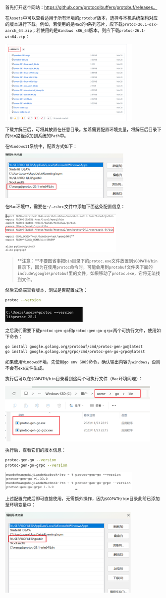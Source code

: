 首先打开这个网站：https://github.com/protocolbuffers/protobuf/releases。

在`Assets`中可以查看适用于所有环境的`protobuf`版本，选择与本机系统架构对应的版本进行下载。例如，若使用的是`Mac`的`M`系列芯片，应下载`protoc-26.1-osx-aarch_64.zip`；若使用的是`Windows x86_64`版本，则应下载`protoc-26.1-win64.zip`：

<img src="image/image-20240730161113596.png" alt="image-20240730161113596" style="zoom:40%;" />

下载并解压后，可将其放置在任意目录。接着需要配置环境变量，将解压后目录下的`bin`路径添加到系统的`Path`中。

在`Windows11`系统中，配置方式如下：

<img src="image/image-20231121184507179.png" alt="image-20231121184507179" style="zoom:50%;" />

在`Mac`环境中，需要在`~/.zshrc`文件中添加下面这条配置信息：

<img src="image/image-20250307190207268.png" alt="image-20250307190207268" style="zoom:35%;" />

> **注意：**不要图省事把`bin`目录下的`protoc.exe`文件放置到`$GOPATH/bin`目录下，因为在使用`protoc`命令时，可能会用到`protobuf`文件夹下面的`include\google\protobuf`里的文件，如果移动了`protoc.exe`，它将无法找到文件。

然后去终端查看版本，测试是否配置成功：

```sh
protoc --version
```

<img src="image/image-20231121184525107.png" alt="image-20231121184525107" style="zoom:50%;" />

之后我们需要下载`protoc-gen-go`和`protoc-gen-go-grpc`两个可执行文件，使用如下命令：

```sh
go install google.golang.org/protobuf/cmd/protoc-gen-go@latest
go install google.golang.org/grpc/cmd/protoc-gen-go-grpc@latest
```

如果使用`Windows`环境，先使用`go env GOOS`命令，确认输出内容为`windows`，否则不会有`exe`文件生成。

执行后可以在`$GOPATH/bin`目录看到这两个可执行文件（`Mac`环境同理）：

<img src="image/image-20231123223809080.png" alt="image-20231123223809080" style="zoom:50%;" />

执行后，查看它们的版本信息：

```sh
protoc-gen-go --version
protoc-gen-go-grpc --version
```

<img src="image/image-20240408221056778.png" alt="image-20240408221056778" style="zoom: 40%;" />

上述配置完成后即可直接使用，无需额外操作，因为`$GOPATH/bin`目录此前已添加至环境变量中：

<img src="image/image-20231123235250821.png" alt="image-20231123235250821" style="zoom:50%;" />

